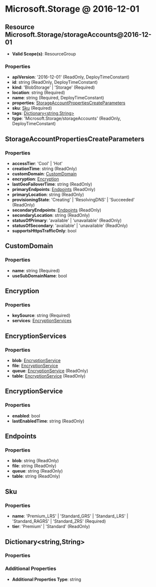 # Microsoft.Storage @ 2016-12-01

## Resource Microsoft.Storage/storageAccounts@2016-12-01
* **Valid Scope(s)**: ResourceGroup
### Properties
* **apiVersion**: '2016-12-01' (ReadOnly, DeployTimeConstant)
* **id**: string (ReadOnly, DeployTimeConstant)
* **kind**: 'BlobStorage' | 'Storage' (Required)
* **location**: string (Required)
* **name**: string (Required, DeployTimeConstant)
* **properties**: [StorageAccountPropertiesCreateParameters](#storageaccountpropertiescreateparameters)
* **sku**: [Sku](#sku) (Required)
* **tags**: [Dictionary<string,String>](#dictionarystringstring)
* **type**: 'Microsoft.Storage/storageAccounts' (ReadOnly, DeployTimeConstant)

## StorageAccountPropertiesCreateParameters
### Properties
* **accessTier**: 'Cool' | 'Hot'
* **creationTime**: string (ReadOnly)
* **customDomain**: [CustomDomain](#customdomain)
* **encryption**: [Encryption](#encryption)
* **lastGeoFailoverTime**: string (ReadOnly)
* **primaryEndpoints**: [Endpoints](#endpoints) (ReadOnly)
* **primaryLocation**: string (ReadOnly)
* **provisioningState**: 'Creating' | 'ResolvingDNS' | 'Succeeded' (ReadOnly)
* **secondaryEndpoints**: [Endpoints](#endpoints) (ReadOnly)
* **secondaryLocation**: string (ReadOnly)
* **statusOfPrimary**: 'available' | 'unavailable' (ReadOnly)
* **statusOfSecondary**: 'available' | 'unavailable' (ReadOnly)
* **supportsHttpsTrafficOnly**: bool

## CustomDomain
### Properties
* **name**: string (Required)
* **useSubDomainName**: bool

## Encryption
### Properties
* **keySource**: string (Required)
* **services**: [EncryptionServices](#encryptionservices)

## EncryptionServices
### Properties
* **blob**: [EncryptionService](#encryptionservice)
* **file**: [EncryptionService](#encryptionservice)
* **queue**: [EncryptionService](#encryptionservice) (ReadOnly)
* **table**: [EncryptionService](#encryptionservice) (ReadOnly)

## EncryptionService
### Properties
* **enabled**: bool
* **lastEnabledTime**: string (ReadOnly)

## Endpoints
### Properties
* **blob**: string (ReadOnly)
* **file**: string (ReadOnly)
* **queue**: string (ReadOnly)
* **table**: string (ReadOnly)

## Sku
### Properties
* **name**: 'Premium_LRS' | 'Standard_GRS' | 'Standard_LRS' | 'Standard_RAGRS' | 'Standard_ZRS' (Required)
* **tier**: 'Premium' | 'Standard' (ReadOnly)

## Dictionary<string,String>
### Properties
### Additional Properties
* **Additional Properties Type**: string

